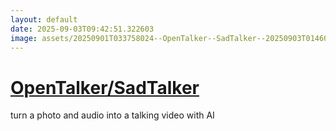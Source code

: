 ```yaml
---
layout: default
date: 2025-09-03T09:42:51.322603
image: assets/20250901T033758024--OpenTalker--SadTalker--20250903T014604479--cropped.png
---
```


# [OpenTalker/SadTalker](https://github.com/OpenTalker/SadTalker)

turn a photo and audio into a talking video with AI

